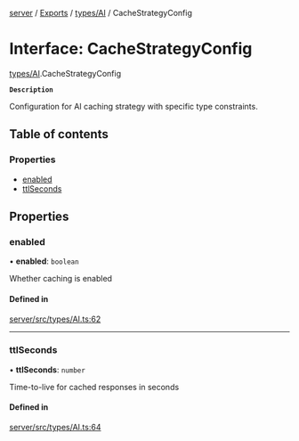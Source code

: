 [server](../README.md) / [Exports](../modules.md) / [types/AI](../modules/types_AI.md) / CacheStrategyConfig

# Interface: CacheStrategyConfig

[types/AI](../modules/types_AI.md).CacheStrategyConfig

**`Description`**

Configuration for AI caching strategy with specific type constraints.

## Table of contents

### Properties

- [enabled](types_AI.CacheStrategyConfig.md#enabled)
- [ttlSeconds](types_AI.CacheStrategyConfig.md#ttlseconds)

## Properties

### enabled

• **enabled**: `boolean`

Whether caching is enabled

#### Defined in

[server/src/types/AI.ts:62](https://github.com/niklas-joh/french-learning-platform/blob/f88c80a984d39a715bd427891d156cc94cff3831/server/src/types/AI.ts#L62)

___

### ttlSeconds

• **ttlSeconds**: `number`

Time-to-live for cached responses in seconds

#### Defined in

[server/src/types/AI.ts:64](https://github.com/niklas-joh/french-learning-platform/blob/f88c80a984d39a715bd427891d156cc94cff3831/server/src/types/AI.ts#L64)
